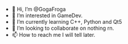 - 👋 Hi, I’m @GogaFroga
- 👀 I’m interested in GameDev.
- 🌱 I’m currently learning C++, Python and Qt5
- 💞️ I’m looking to collaborate on nothing rn.
- 📫 How to reach me I will tell later.

<!---
GogaFroga/GogaFroga is a ✨ special ✨ repository because its `README.md` (this file) appears on your GitHub profile.
You can click the Preview link to take a look at your changes.
--->
